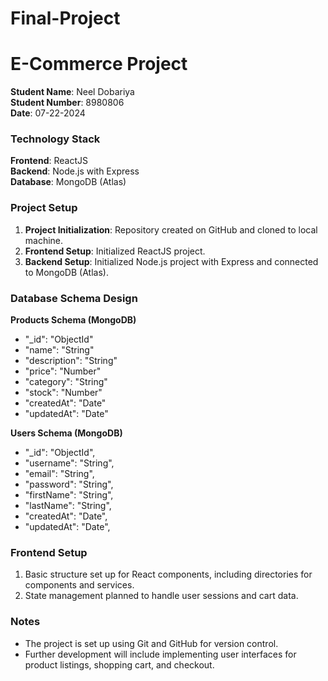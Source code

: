 # Final-Project

# E-Commerce Project

**Student Name**: Neel Dobariya  
**Student Number**: 8980806  
**Date**: 07-22-2024

### Technology Stack

**Frontend**: ReactJS  
**Backend**: Node.js with Express  
**Database**: MongoDB (Atlas)

### Project Setup

1. **Project Initialization**: Repository created on GitHub and cloned to local machine.
2. **Frontend Setup**: Initialized ReactJS project.
3. **Backend Setup**: Initialized Node.js project with Express and connected to MongoDB (Atlas).

### Database Schema Design

**Products Schema (MongoDB)**

- "_id": "ObjectId"
- "name": "String"
- "description": "String"
- "price": "Number"
- "category": "String"
- "stock": "Number"
- "createdAt": "Date"
- "updatedAt": "Date"
  
**Users Schema (MongoDB)**

-  "_id": "ObjectId",
- "username": "String",
- "email": "String",
- "password": "String",
- "firstName": "String",
- "lastName": "String",
- "createdAt": "Date",
- "updatedAt": "Date",
### Frontend Setup

1. Basic structure set up for React components, including directories for components and services.
2. State management planned to handle user sessions and cart data.

### Notes

- The project is set up using Git and GitHub for version control.
- Further development will include implementing user interfaces for product listings, shopping cart, and checkout.
